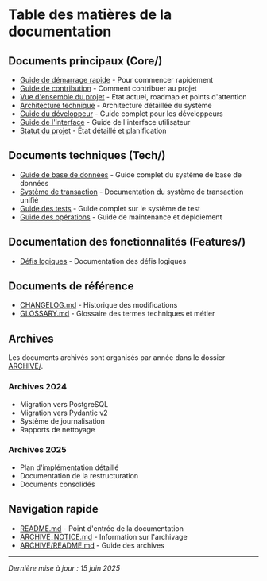 # Table des matières de la documentation

## Documents principaux (Core/)

- [Guide de démarrage rapide](Core/QUICKSTART.md) - Pour commencer rapidement
- [Guide de contribution](Core/CONTRIBUTING.md) - Comment contribuer au projet
- [Vue d'ensemble du projet](Core/PROJECT_OVERVIEW.md) - État actuel, roadmap et points d'attention
- [Architecture technique](Core/ARCHITECTURE.md) - Architecture détaillée du système
- [Guide du développeur](Core/DEVELOPER_GUIDE.md) - Guide complet pour les développeurs
- [Guide de l'interface](Core/UI_GUIDE.md) - Guide de l'interface utilisateur
- [Statut du projet](Core/PROJECT_STATUS.md) - État détaillé et planification

## Documents techniques (Tech/)

- [Guide de base de données](Tech/DATABASE_GUIDE.md) - Guide complet du système de base de données
- [Système de transaction](Tech/TRANSACTION_SYSTEM.md) - Documentation du système de transaction unifié
- [Guide des tests](Tech/TESTING_GUIDE.md) - Guide complet sur le système de test
- [Guide des opérations](Tech/OPERATIONS_GUIDE.md) - Guide de maintenance et déploiement

## Documentation des fonctionnalités (Features/)

- [Défis logiques](Features/LOGIC_CHALLENGES.md) - Documentation des défis logiques

## Documents de référence

- [CHANGELOG.md](CHANGELOG.md) - Historique des modifications
- [GLOSSARY.md](GLOSSARY.md) - Glossaire des termes techniques et métier

## Archives

Les documents archivés sont organisés par année dans le dossier [ARCHIVE/](ARCHIVE/README.md).

### Archives 2024
- Migration vers PostgreSQL
- Migration vers Pydantic v2
- Système de journalisation
- Rapports de nettoyage

### Archives 2025
- Plan d'implémentation détaillé
- Documentation de la restructuration
- Documents consolidés

## Navigation rapide

- [README.md](README.md) - Point d'entrée de la documentation
- [ARCHIVE_NOTICE.md](ARCHIVE_NOTICE.md) - Information sur l'archivage
- [ARCHIVE/README.md](ARCHIVE/README.md) - Guide des archives

---

*Dernière mise à jour : 15 juin 2025* 